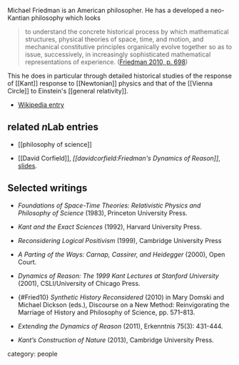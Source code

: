 Michael Friedman is an American philosopher. He has a developed a neo-Kantian philosophy which looks

> to understand the concrete historical process by which mathematical structures, physical theories of space, time, and motion, and mechanical constitutive principles organically evolve together so as to issue,  successively, in increasingly sophisticated mathematical representations of experience. ([Friedman 2010, p. 698](#Fried10))

This he does in particular through detailed historical studies of the response of [[Kant]] response to [[Newtonian]] physics and that of the [[Vienna Circle]] to Einstein's [[general relativity]].



* [Wikipedia entry](http://en.wikipedia.org/wiki/Michael_Friedman_%28philosopher%29)

## related $n$Lab entries

* [[philosophy of science]]

* [[David Corfield]], _[[davidcorfield:Friedman's Dynamics of Reason]]_, [slides](https://ncatlab.org/davidcorfield/files/WIP2.pdf).

## Selected writings

* _Foundations of Space-Time Theories: Relativistic Physics and Philosophy of Science_ (1983), Princeton University Press.

* _Kant and the Exact Sciences_ (1992), Harvard University Press.

* _Reconsidering Logical Positivism_ (1999), Cambridge University Press

* _A Parting of the Ways:  Carnap, Cassirer, and Heidegger_ (2000), Open Court.

* _Dynamics of Reason: The 1999 Kant Lectures at Stanford University_ (2001), CSLI/University of Chicago Press.

* {#Fried10} _Synthetic History Reconsidered_ (2010) in Mary Domski and Michael Dickson (eds.), Discourse on a New Method: Reinvigorating the Marriage of History and Philosophy of Science, pp. 571–813.

* _Extending the Dynamics of Reason_ (2011), Erkenntnis 75(3): 431-444.

* _Kant’s Construction of Nature_ (2013), Cambridge University Press.



category: people
